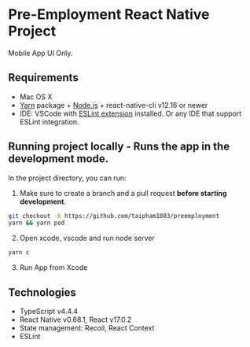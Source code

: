 # Pre-Employment React Native Project

Mobile App UI Only.

## Requirements

- Mac OS X
- [Yarn](https://yarnpkg.com/) package + [Node.js](https://nodejs.org/) + react-native-cli v12.16 or newer
- IDE: VSCode with [ESLint extension](https://marketplace.visualstudio.com/items?itemName=dbaeumer.vscode-eslint) installed. Or any IDE that support ESLint integration.


## Running project locally - Runs the app in the development mode.

In the project directory, you can run:


1. Make sure to create a branch and a pull request **before starting development**.

```sh
git checkout -b https://github.com/taipham1803/preemployment
yarn && yarn pod
```

2. Open xcode, vscode and run node server

```sh 
yarn c
```
3. Run App from Xcode


## Technologies

- TypeScript v4.4.4
- React Native v0.68.1, React v17.0.2
- State management: Recoil, React Context
- ESLint
